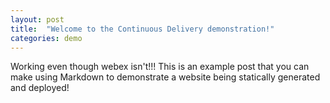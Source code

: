```yaml
---
layout: post
title:  "Welcome to the Continuous Delivery demonstration!"
categories: demo
---
```

Working even though webex isn't!!!
This is an example post that you can make using Markdown to demonstrate a website being statically generated and deployed!

